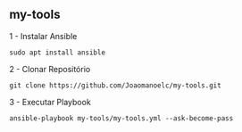 ## my-tools

1 - Instalar Ansible
```
sudo apt install ansible
```
2 - Clonar Repositório
```
git clone https://github.com/Joaomanoelc/my-tools.git
```

3 - Executar Playbook
```
ansible-playbook my-tools/my-tools.yml --ask-become-pass
```
